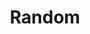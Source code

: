 ---
title: Random
layout: base_random
description: Random events that compose a journey
category: random
canonical_url: /random/
---